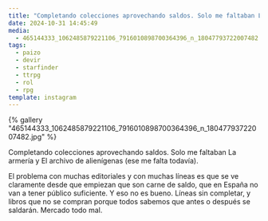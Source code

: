 ```yaml
---
title: "Completando colecciones aprovechando saldos. Solo me faltaban La armería y El archivo de alienígenas (ese me falta todavía)"
date: 2024-10-31 14:45:49
media:
  - 465144333_1062485879221106_7916010898700364396_n_18047793722007482.jpg
tags:
  - paizo
  - devir
  - starfinder
  - ttrpg
  - rol
  - rpg
template: instagram
---
```


{% gallery "465144333_1062485879221106_7916010898700364396_n_18047793722007482.jpg" %}

Completando colecciones aprovechando saldos. Solo me faltaban La armería y El archivo de alienígenas (ese me falta todavía). 

El problema con muchas editoriales y con muchas líneas es que se ve claramente desde que empiezan que son carne de saldo, que en España no van a tener público suficiente. Y eso no es bueno. Líneas sin completar, y libros que no se compran porque todos sabemos que antes o después se saldarán. Mercado todo mal. 



